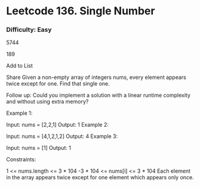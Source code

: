 # Leetcode 136. Single Number
### Difficulty: Easy

5744

189

Add to List

Share
Given a non-empty array of integers nums, every element appears twice except for one. Find that single one.

Follow up: Could you implement a solution with a linear runtime complexity and without using extra memory?

 

Example 1:

Input: nums = [2,2,1]
Output: 1
Example 2:

Input: nums = [4,1,2,1,2]
Output: 4
Example 3:

Input: nums = [1]
Output: 1
 

Constraints:

1 <= nums.length <= 3 * 104
-3 * 104 <= nums[i] <= 3 * 104
Each element in the array appears twice except for one element which appears only once.
